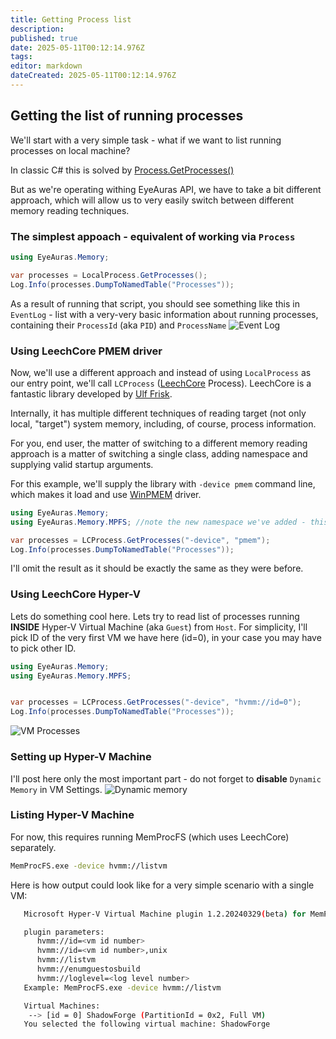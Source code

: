 ```yaml
---
title: Getting Process list
description: 
published: true
date: 2025-05-11T00:12:14.976Z
tags: 
editor: markdown
dateCreated: 2025-05-11T00:12:14.976Z
---
```


## Getting the list of running processes

We'll start with a very simple task - what if we want to list running processes on local machine?

In classic C# this is solved by [Process.GetProcesses()](https://learn.microsoft.com/en-us/dotnet/api/system.diagnostics.process.getprocesses?view=net-8.0)

But as we're operating withing EyeAuras API, we have to take a bit different approach, which will allow
us to very easily switch between different memory reading techniques.

### The simplest appoach - equivalent of working via `Process`
```csharp
using EyeAuras.Memory;

var processes = LocalProcess.GetProcesses();
Log.Info(processes.DumpToNamedTable("Processes"));
```
As a result of running that script, you should see something like this in `EventLog` - list with a very-very basic information about running processes, containing their `ProcessId` (aka `PID`) and `ProcessName`
![Event Log](https://s3.eyeauras.net/media/2025/05/NVIDIA_Overlay_1k4NSsZyzm.png)

### Using LeechCore PMEM driver
Now, we'll use a different approach and instead of using `LocalProcess` as our entry point, we'll call `LCProcess` ([LeechCore](https://github.com/ufrisk/LeechCore) Process). LeechCore is a fantastic library developed by [Ulf Frisk](https://github.com/ufrisk). 

Internally, it has multiple different techniques of reading target (not only local, "target") system memory, including, of course, process information.

For you, end user, the matter of switching to a different memory reading approach is a matter of switching a single class, adding namespace and supplying valid startup arguments.

For this example, we'll supply the library with `-device pmem` command line, which makes it load and use [WinPMEM](https://github.com/Velocidex/WinPmem) driver.

```csharp
using EyeAuras.Memory;
using EyeAuras.Memory.MPFS; //note the new namespace we've added - this is where LCProcess resides

var processes = LCProcess.GetProcesses("-device", "pmem");
Log.Info(processes.DumpToNamedTable("Processes"));
```
I'll omit the result as it should be exactly the same as they were before.


### Using LeechCore Hyper-V
Lets do something cool here. Lets try to read list of processes running **INSIDE** Hyper-V Virtual Machine (aka `Guest`) from `Host`.
For simplicity, I'll pick ID of the very first VM we have here (id=0), in your case you may have to pick other ID.
```csharp
using EyeAuras.Memory;
using EyeAuras.Memory.MPFS;


var processes = LCProcess.GetProcesses("-device", "hvmm://id=0");
Log.Info(processes.DumpToNamedTable("Processes"));
```

![VM Processes](https://s3.eyeauras.net/media/2025/05/NVIDIA_Overlay_Irub5Wxahg.png)

### Setting up Hyper-V Machine
I'll post here only the most important part - do not forget to **disable** `Dynamic Memory` in VM Settings. 
![Dynamic memory](https://s3.eyeauras.net/media/2025/05/NVIDIA_Overlay_gOcli4xKIn.png)

### Listing Hyper-V Machine
For now, this requires running MemProcFS (which uses LeechCore) separately.
```bash
MemProcFS.exe -device hvmm://listvm
```

Here is how output could look like for a very simple scenario with a single VM:
```bash
   Microsoft Hyper-V Virtual Machine plugin 1.2.20240329(beta) for MemProcFS (by Ulf Frisk).

   plugin parameters:
      hvmm://id=<vm id number>
      hvmm://id=<vm id number>,unix
      hvmm://listvm
      hvmm://enumguestosbuild
      hvmm://loglevel=<log level number>
   Example: MemProcFS.exe -device hvmm://listvm

   Virtual Machines:
    --> [id = 0] ShadowForge (PartitionId = 0x2, Full VM)
   You selected the following virtual machine: ShadowForge
```